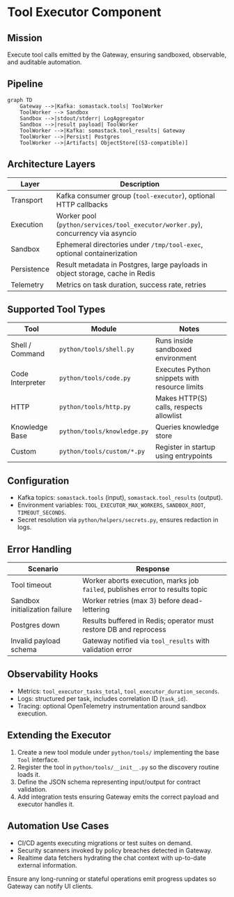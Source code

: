 # Tool Executor Component

## Mission
Execute tool calls emitted by the Gateway, ensuring sandboxed, observable, and auditable automation.

## Pipeline

```mermaid
graph TD
    Gateway -->|Kafka: somastack.tools| ToolWorker
    ToolWorker --> Sandbox
    Sandbox -->|stdout/stderr| LogAggregator
    Sandbox -->|result payload| ToolWorker
    ToolWorker -->|Kafka: somastack.tool_results| Gateway
    ToolWorker -->|Persist| Postgres
    ToolWorker -->|Artifacts| ObjectStore[(S3-compatible)]
```

## Architecture Layers

| Layer | Description |
| --- | --- |
| Transport | Kafka consumer group (`tool-executor`), optional HTTP callbacks |
| Execution | Worker pool (`python/services/tool_executor/worker.py`), concurrency via asyncio |
| Sandbox | Ephemeral directories under `/tmp/tool-exec`, optional containerization |
| Persistence | Result metadata in Postgres, large payloads in object storage, cache in Redis |
| Telemetry | Metrics on task duration, success rate, retries |

## Supported Tool Types

| Tool | Module | Notes |
| --- | --- | --- |
| Shell / Command | `python/tools/shell.py` | Runs inside sandboxed environment |
| Code Interpreter | `python/tools/code.py` | Executes Python snippets with resource limits |
| HTTP | `python/tools/http.py` | Makes HTTP(S) calls, respects allowlist |
| Knowledge Base | `python/tools/knowledge.py` | Queries knowledge store |
| Custom | `python/tools/custom/*.py` | Register in startup using entrypoints |

## Configuration

- Kafka topics: `somastack.tools` (input), `somastack.tool_results` (output).
- Environment variables: `TOOL_EXECUTOR_MAX_WORKERS`, `SANDBOX_ROOT`, `TIMEOUT_SECONDS`.
- Secret resolution via `python/helpers/secrets.py`, ensures redaction in logs.

## Error Handling

| Scenario | Response |
| --- | --- |
| Tool timeout | Worker aborts execution, marks job `failed`, publishes error to results topic |
| Sandbox initialization failure | Worker retries (max 3) before dead-lettering |
| Postgres down | Results buffered in Redis; operator must restore DB and reprocess |
| Invalid payload schema | Gateway notified via `tool_results` with validation error |

## Observability Hooks

- Metrics: `tool_executor_tasks_total`, `tool_executor_duration_seconds`.
- Logs: structured per task, includes correlation ID (`task_id`).
- Tracing: optional OpenTelemetry instrumentation around sandbox execution.

## Extending the Executor

1. Create a new tool module under `python/tools/` implementing the base `Tool` interface.
2. Register the tool in `python/tools/__init__.py` so the discovery routine loads it.
3. Define the JSON schema representing input/output for contract validation.
4. Add integration tests ensuring Gateway emits the correct payload and executor handles it.

## Automation Use Cases

- CI/CD agents executing migrations or test suites on demand.
- Security scanners invoked by policy breaches detected in Gateway.
- Realtime data fetchers hydrating the chat context with up-to-date external information.

Ensure any long-running or stateful operations emit progress updates so Gateway can notify UI clients.
